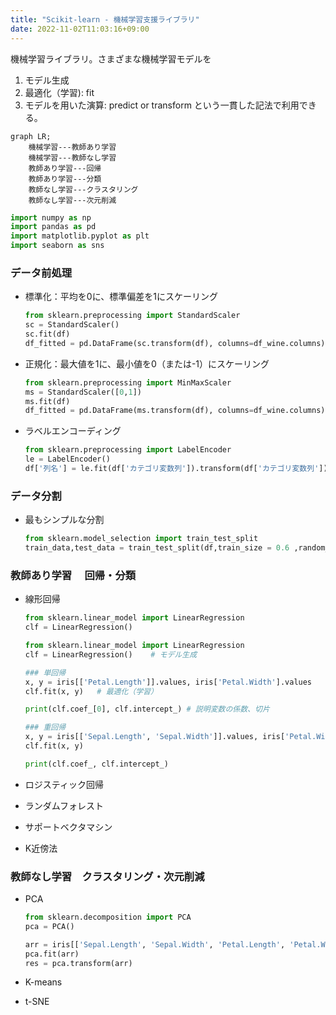```yaml
---
title: "Scikit-learn - 機械学習支援ライブラリ"
date: 2022-11-02T11:03:16+09:00
---
```


機械学習ライブラリ。さまざまな機械学習モデルを
1. モデル生成
2. 最適化（学習): fit
3. モデルを用いた演算: predict or transform
という一貫した記法で利用できる。

```mermaid
graph LR;
	機械学習---教師あり学習
	機械学習---教師なし学習
	教師あり学習---回帰
	教師あり学習---分類
	教師なし学習---クラスタリング
	教師なし学習---次元削減
```

```Python
import numpy as np
import pandas as pd
import matplotlib.pyplot as plt
import seaborn as sns
```

### データ前処理
- 標準化：平均を0に、標準偏差を1にスケーリング
	```Python
	from sklearn.preprocessing import StandardScaler
	sc = StandardScaler()
	sc.fit(df)
	df_fitted = pd.DataFrame(sc.transform(df), columns=df_wine.columns)
	```

- 正規化：最大値を1に、最小値を0（または-1）にスケーリング
	```Python
	from sklearn.preprocessing import MinMaxScaler
	ms = StandardScaler([0,1])
	ms.fit(df)
	df_fitted = pd.DataFrame(ms.transform(df), columns=df_wine.columns)
	```

- ラベルエンコーディング
	```Python
	from sklearn.preprocessing import LabelEncoder
	le = LabelEncoder()
	df['列名'] = le.fit(df['カテゴリ変数列']).transform(df['カテゴリ変数列'])
	```

### データ分割
- 最もシンプルな分割
	```Python
	from sklearn.model_selection import train_test_split
	train_data,test_data = train_test_split(df,train_size = 0.6 ,random_state=0)	# 訓練データ:テストデータ=4:6に分割
	```

### 教師あり学習　 **回帰・分類**
- 線形回帰
	```Python
	from sklearn.linear_model import LinearRegression
	clf = LinearRegression()

	from sklearn.linear_model import LinearRegression
	clf = LinearRegression()	# モデル生成
	
	### 単回帰
	x, y = iris[['Petal.Length']].values, iris['Petal.Width'].values	# 説明変数、目的変数をnumpyのarrayで用意
	clf.fit(x, y)	# 最適化（学習）
	
	print(clf.coef_[0], clf.intercept_)	# 説明変数の係数、切片
	
	### 重回帰
	x, y = iris[['Sepal.Length', 'Sepal.Width']].values, iris['Petal.Width'].values
	clf.fit(x, y)
	
	print(clf.coef_, clf.intercept_)
	```

- ロジスティック回帰
- ランダムフォレスト
- サポートベクタマシン
- K近傍法

### 教師なし学習　**クラスタリング・次元削減**
- PCA
	```Python
	from sklearn.decomposition import PCA
	pca = PCA()
	
	arr = iris[['Sepal.Length', 'Sepal.Width', 'Petal.Length', 'Petal.Width']].values
	pca.fit(arr)
	res = pca.transform(arr)
	```
	
- K-means
- t-SNE
